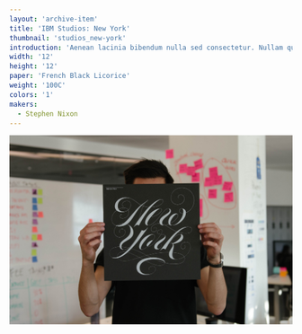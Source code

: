 ```yaml
---
layout: 'archive-item'
title: 'IBM Studios: New York'
thumbnail: 'studios_new-york'
introduction: 'Aenean lacinia bibendum nulla sed consectetur. Nullam quis risus eget urna mollis ornare vel eu leo. Nullam quis risus eget urna mollis ornare vel eu leo. Aenean eu leo quam. Pellentesque ornare sem lacinia quam venenatis vestibulum.'
width: '12'
height: '12'
paper: 'French Black Licorice'
weight: '100C'
colors: '1'
makers:
  - Stephen Nixon
---
```


![Studios NY](/images/studios_new-york.jpg)
